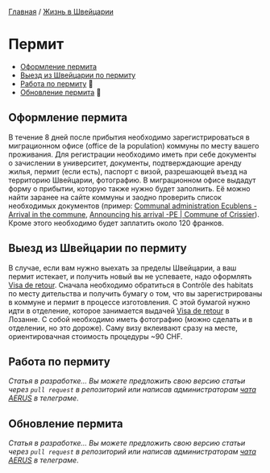 [Главная](/Guide/) / [Жизнь в Швейцарии](/Guide/docs/life/index.html)

# Пермит

* [Оформление пермита](#оформление-пермита)
* [Выезд из Швейцарии по пермиту](#выезд-из-швейцарии-по-пермиту)
* [Работа по пермиту](#работа-по-пермиту) 🔄
* [Обновление пермита](#обновление-пермита) 🔄

## Оформление пермита
В течение 8 дней после прибытия необходимо зарегистрироваться в миграционном офисе (office de la population) коммуны по месту вашего проживания. Для регистрации необходимо иметь при себе документы о зачислении в университет, документы, подтверждающие аренду жилья, пермит (если есть), паспорт с визой, разрешающей въезд на территорию Швейцарии, фотографию. В миграционном офисе выдадут форму о прибытии, которую также нужно будет заполнить. Её можно найти заранее на сайте коммуны и заодно проверить список необходимых документов (пример: [Communal administration Ecublens - Arrival in the commune](https://www.ecublens.ch/services/administration/controle-des-habitants/arrivee-dans-la-commune#arriv%C3%A9e-population-%C3%A9trang%C3%A8re), [Announcing his arrival -PE | Commune of Crissier](https://www.crissier.ch/crissier-officiel/services-communaux/office-de-la-population/annoncer-son-arrivee-pe/)). Кроме этого необходимо будет заплатить около 120 франков.

## Выезд из Швейцарии по пермиту
В случае, если вам нужно выехать за пределы Швейцарии, а ваш пермит истекает, и получить новый вы не успеваете, надо оформлять [Visa de retour](https://www.vd.ch/themes/population/population-etrangere/entree-et-sejour/contacter-la-division-etrangers/guichets-de-la-division-etrangers/).
Сначала необходимо обратиться в Contrôle des habitats по месту дительства и получить бумагу о том, что вы зарегистрированы в коммуне и пермит в процессе изготовления. С этой бумагой нужно идти в отделение, которое занимается выдачей [Visa de retour](https://www.vd.ch/themes/population/population-etrangere/entree-et-sejour/contacter-la-division-etrangers/guichets-de-la-division-etrangers/) в Лозанне. С собой необходимо иметь фотографию (можно сделать и в отделении, но это дороже). Саму визу вклеивают сразу на месте, ориентировачная стоимость процедуры ~90 CHF.

## Работа по пермиту
_Статья в разработке... Вы можете предложить свою версию статьи через `pull request` в репозиторий или написав администраторам [чата AERUS](https://t.me/joinchat/WSSkMJkV8ft2DMOx) в телеграме_.

## Обновление пермита
_Статья в разработке... Вы можете предложить свою версию статьи через `pull request` в репозиторий или написав администраторам [чата AERUS](https://t.me/joinchat/WSSkMJkV8ft2DMOx) в телеграме_.
